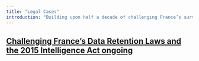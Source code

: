 ```yaml
---
title: "Legal Cases"
introduction: "Building upon half a decade of challenging France’s surveillance and data retention laws, Data Rights will use legal actions to advance data rights and promote cybersecurity."
---
```


<div class="cases unit">
    <a href="dataretention/">
    <h2>Challenging France’s Data Retention Laws and the 2015 Intelligence Act <span class="status">ongoing</span></h2>
    </a>
    <!--div class="tags">
    <a href="/tags/StateSurveillance">State Surveillance</a>
    <a href="/tags/France">France</a>
    </div-->
</div>
